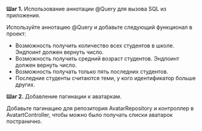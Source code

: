 **Шаг 1.** Использование аннотации @Query для вызова SQL из приложения.

Используйте аннотацию @Query и добавьте следующий функционал в проект:

- Возможность получить количество всех студентов в школе. Эндпоинт должен вернуть число.
- Возможность получить средний возраст студентов. Эндпоинт должен вернуть число.
- Возможность получать только пять последних студентов. 
- Последние студенты считаются теми, у кого идентификатор больше других.

**Шаг 2.** Добавление пагинации к аватаркам.

Добавьте пагинацию для репозитория AvatarRepository и контроллер 
в AvatartController, чтобы можно было получать списки аватарок постранично.

